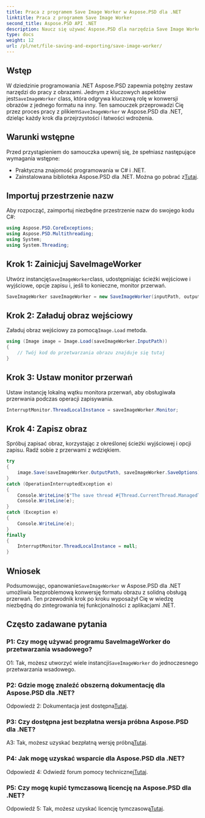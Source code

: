 ```yaml
---
title: Praca z programem Save Image Worker w Aspose.PSD dla .NET
linktitle: Praca z programem Save Image Worker
second_title: Aspose.PSD API .NET
description: Naucz się używać Aspose.PSD dla narzędzia Save Image Worker .NET w celu płynnej konwersji formatu obrazu z obsługą przerw.
type: docs
weight: 12
url: /pl/net/file-saving-and-exporting/save-image-worker/
---
```

## Wstęp

 W dziedzinie programowania .NET Aspose.PSD zapewnia potężny zestaw narzędzi do pracy z obrazami. Jednym z kluczowych aspektów jest`SaveImageWorker` class, która odgrywa kluczową rolę w konwersji obrazów z jednego formatu na inny. Ten samouczek przeprowadzi Cię przez proces pracy z plikiem`SaveImageWorker` w Aspose.PSD dla .NET, dzieląc każdy krok dla przejrzystości i łatwości wdrożenia.

## Warunki wstępne

Przed przystąpieniem do samouczka upewnij się, że spełniasz następujące wymagania wstępne:

- Praktyczna znajomość programowania w C# i .NET.
-  Zainstalowana biblioteka Aspose.PSD dla .NET. Można go pobrać z[Tutaj](https://releases.aspose.com/psd/net/).

## Importuj przestrzenie nazw

Aby rozpocząć, zaimportuj niezbędne przestrzenie nazw do swojego kodu C#:

```csharp
using Aspose.PSD.CoreExceptions;
using Aspose.PSD.Multithreading;
using System;
using System.Threading;
```

## Krok 1: Zainicjuj SaveImageWorker

 Utwórz instancję`SaveImageWorker`class, udostępniając ścieżki wejściowe i wyjściowe, opcje zapisu i, jeśli to konieczne, monitor przerwań.

```csharp
SaveImageWorker saveImageWorker = new SaveImageWorker(inputPath, outputPath, saveOptions, monitor);
```

## Krok 2: Załaduj obraz wejściowy

 Załaduj obraz wejściowy za pomocą`Image.Load` metoda.

```csharp
using (Image image = Image.Load(saveImageWorker.InputPath))
{
    // Twój kod do przetwarzania obrazu znajduje się tutaj
}
```

## Krok 3: Ustaw monitor przerwań

Ustaw instancję lokalną wątku monitora przerwań, aby obsługiwała przerwania podczas operacji zapisywania.

```csharp
InterruptMonitor.ThreadLocalInstance = saveImageWorker.Monitor;
```

## Krok 4: Zapisz obraz

Spróbuj zapisać obraz, korzystając z określonej ścieżki wyjściowej i opcji zapisu. Radź sobie z przerwami z wdziękiem.

```csharp
try
{
    image.Save(saveImageWorker.OutputPath, saveImageWorker.SaveOptions);
}
catch (OperationInterruptedException e)
{
    Console.WriteLine($"The save thread #{Thread.CurrentThread.ManagedThreadId} finishes at {DateTime.Now}");
    Console.WriteLine(e);
}
catch (Exception e)
{
    Console.WriteLine(e);
}
finally
{
    InterruptMonitor.ThreadLocalInstance = null;
}
```

## Wniosek

 Podsumowując, opanowanie`SaveImageWorker` w Aspose.PSD dla .NET umożliwia bezproblemową konwersję formatu obrazu z solidną obsługą przerwań. Ten przewodnik krok po kroku wyposażył Cię w wiedzę niezbędną do zintegrowania tej funkcjonalności z aplikacjami .NET.

## Często zadawane pytania

### P1: Czy mogę używać programu SaveImageWorker do przetwarzania wsadowego?

 O1: Tak, możesz utworzyć wiele instancji`SaveImageWorker` do jednoczesnego przetwarzania wsadowego.

### P2: Gdzie mogę znaleźć obszerną dokumentację dla Aspose.PSD dla .NET?

Odpowiedź 2: Dokumentacja jest dostępna[Tutaj](https://reference.aspose.com/psd/net/).

### P3: Czy dostępna jest bezpłatna wersja próbna Aspose.PSD dla .NET?

 A3: Tak, możesz uzyskać bezpłatną wersję próbną[Tutaj](https://releases.aspose.com/).

### P4: Jak mogę uzyskać wsparcie dla Aspose.PSD dla .NET?

 Odpowiedź 4: Odwiedź forum pomocy technicznej[Tutaj](https://forum.aspose.com/c/psd/34).

### P5: Czy mogę kupić tymczasową licencję na Aspose.PSD dla .NET?

 Odpowiedź 5: Tak, możesz uzyskać licencję tymczasową[Tutaj](https://purchase.aspose.com/temporary-license/).